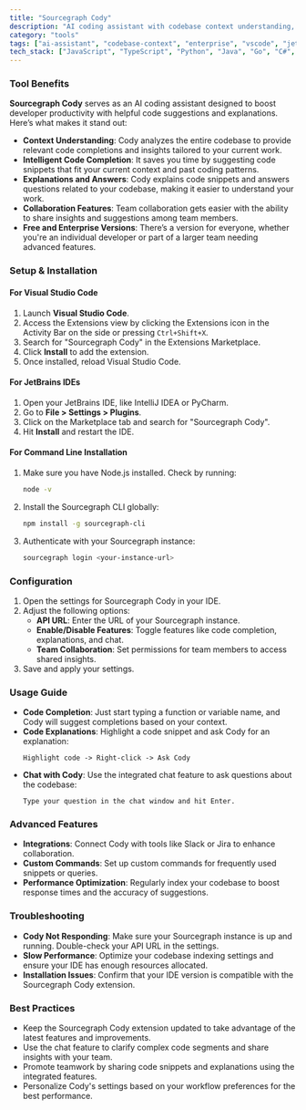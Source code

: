 ```yaml
---
title: "Sourcegraph Cody"
description: "AI coding assistant with codebase context understanding, providing intelligent code completion, explanations, and answers based on your specific repository."
category: "tools"
tags: ["ai-assistant", "codebase-context", "enterprise", "vscode", "jetbrains", "chat", "code-completion", "team-collaboration"]
tech_stack: ["JavaScript", "TypeScript", "Python", "Java", "Go", "C#", "Ruby", "PHP"]
---
```


### Tool Benefits

**Sourcegraph Cody** serves as an AI coding assistant designed to boost developer productivity with helpful code suggestions and explanations. Here’s what makes it stand out:

- **Context Understanding**: Cody analyzes the entire codebase to provide relevant code completions and insights tailored to your current work.
- **Intelligent Code Completion**: It saves you time by suggesting code snippets that fit your current context and past coding patterns.
- **Explanations and Answers**: Cody explains code snippets and answers questions related to your codebase, making it easier to understand your work.
- **Collaboration Features**: Team collaboration gets easier with the ability to share insights and suggestions among team members.
- **Free and Enterprise Versions**: There’s a version for everyone, whether you're an individual developer or part of a larger team needing advanced features.

### Setup & Installation

#### For Visual Studio Code
1. Launch **Visual Studio Code**.
2. Access the Extensions view by clicking the Extensions icon in the Activity Bar on the side or pressing `Ctrl+Shift+X`.
3. Search for "Sourcegraph Cody" in the Extensions Marketplace.
4. Click **Install** to add the extension.
5. Once installed, reload Visual Studio Code.

#### For JetBrains IDEs
1. Open your JetBrains IDE, like IntelliJ IDEA or PyCharm.
2. Go to **File > Settings > Plugins**.
3. Click on the Marketplace tab and search for "Sourcegraph Cody".
4. Hit **Install** and restart the IDE.

#### For Command Line Installation
1. Make sure you have Node.js installed. Check by running:
   ```bash
   node -v
   ```
2. Install the Sourcegraph CLI globally:
   ```bash
   npm install -g sourcegraph-cli
   ```
3. Authenticate with your Sourcegraph instance:
   ```bash
   sourcegraph login <your-instance-url>
   ```

### Configuration

1. Open the settings for Sourcegraph Cody in your IDE.
2. Adjust the following options:
   - **API URL**: Enter the URL of your Sourcegraph instance.
   - **Enable/Disable Features**: Toggle features like code completion, explanations, and chat.
   - **Team Collaboration**: Set permissions for team members to access shared insights.
3. Save and apply your settings.

### Usage Guide

- **Code Completion**: Just start typing a function or variable name, and Cody will suggest completions based on your context.
- **Code Explanations**: Highlight a code snippet and ask Cody for an explanation:
  ```plaintext
  Highlight code -> Right-click -> Ask Cody
  ```
- **Chat with Cody**: Use the integrated chat feature to ask questions about the codebase:
  ```plaintext
  Type your question in the chat window and hit Enter.
  ```

### Advanced Features

- **Integrations**: Connect Cody with tools like Slack or Jira to enhance collaboration.
- **Custom Commands**: Set up custom commands for frequently used snippets or queries.
- **Performance Optimization**: Regularly index your codebase to boost response times and the accuracy of suggestions.

### Troubleshooting

- **Cody Not Responding**: Make sure your Sourcegraph instance is up and running. Double-check your API URL in the settings.
- **Slow Performance**: Optimize your codebase indexing settings and ensure your IDE has enough resources allocated.
- **Installation Issues**: Confirm that your IDE version is compatible with the Sourcegraph Cody extension.

### Best Practices

- Keep the Sourcegraph Cody extension updated to take advantage of the latest features and improvements.
- Use the chat feature to clarify complex code segments and share insights with your team.
- Promote teamwork by sharing code snippets and explanations using the integrated features.
- Personalize Cody's settings based on your workflow preferences for the best performance.